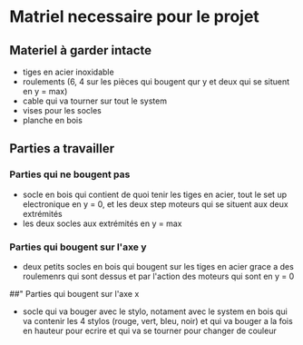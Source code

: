 # Matriel necessaire pour le projet

## Materiel à garder intacte 

- tiges en acier inoxidable 
- roulements (6, 4 sur les pièces qui bougent qur y et deux qui se situent en y = max)
- cable qui va tourner sur tout le system 
- vises pour les socles 
- planche en bois
 

## Parties a travailler 

### Parties qui ne bougent pas 

 - socle en bois qui contient de quoi tenir les tiges en acier, tout le set up electronique en y = 0, et les deux step moteurs  qui se situent aux deux extrémités  
 - les deux socles aux extrémités en y = max 


### Parties qui bougent sur l'axe y 

- deux petits socles en bois qui bougent sur les tiges en acier grace a des roulemenrs qui sont dessus et par l'action des moteurs qui sont en y = 0 


##" Parties qui bougent sur l'axe x

- socle qui va bouger avec le stylo, notament avec le system en bois qui va contenir les 4 stylos (rouge, vert, bleu, noir) et qui va bouger a la fois en hauteur pour ecrire et qui va se tourner pour changer de couleur 



